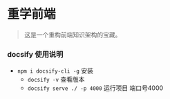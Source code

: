 # 重学前端

> 这是一个重构前端知识架构的宝藏。

### docsify 使用说明
- `npm i docsify-cli -g` 安装
  - `docsify -v` 查看版本
  - `docsify serve ./ -p 4000` 运行项目 端口号4000